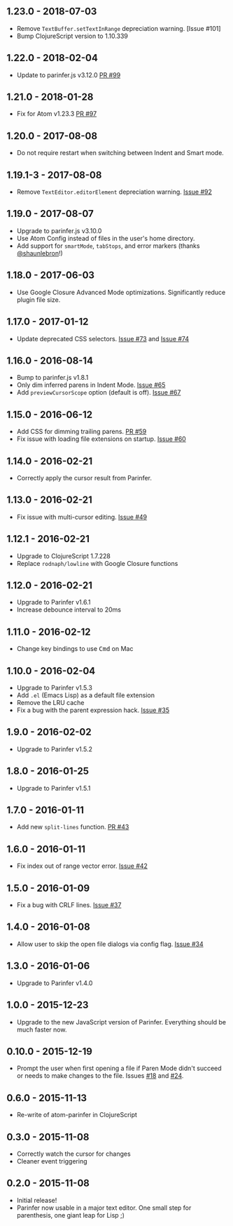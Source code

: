 ## 1.23.0 - 2018-07-03
* Remove `TextBuffer.setTextInRange` depreciation warning. [Issue #101]
* Bump ClojureScript version to 1.10.339

## 1.22.0 - 2018-02-04
* Update to parinfer.js v3.12.0 [PR #99]

## 1.21.0 - 2018-01-28
* Fix for Atom v1.23.3 [PR #97]

## 1.20.0 - 2017-08-08
* Do not require restart when switching between Indent and Smart mode.

## 1.19.1-3 - 2017-08-08
* Remove `TextEditor.editorElement` depreciation warning. [Issue #92]

## 1.19.0 - 2017-08-07
* Upgrade to parinfer.js v3.10.0
* Use Atom Config instead of files in the user's home directory.
* Add support for `smartMode`, `tabStops`, and error markers (thanks [@shaunlebron]!)

[@shaunlebron]:https://github.com/shaunlebron

## 1.18.0 - 2017-06-03
* Use Google Closure Advanced Mode optimizations. Significantly reduce plugin file size.

## 1.17.0 - 2017-01-12
* Update deprecated CSS selectors. [Issue #73] and [Issue #74]

## 1.16.0 - 2016-08-14
* Bump to parinfer.js v1.8.1
* Only dim inferred parens in Indent Mode. [Issue #65]
* Add `previewCursorScope` option (default is off). [Issue #67]

## 1.15.0 - 2016-06-12
* Add CSS for dimming trailing parens. [PR #59]
* Fix issue with loading file extensions on startup. [Issue #60]

## 1.14.0 - 2016-02-21
* Correctly apply the cursor result from Parinfer.

## 1.13.0 - 2016-02-21
* Fix issue with multi-cursor editing. [Issue #49]

## 1.12.1 - 2016-02-21
* Upgrade to ClojureScript 1.7.228
* Replace `rodnaph/lowline` with Google Closure functions

## 1.12.0 - 2016-02-21
* Upgrade to Parinfer v1.6.1
* Increase debounce interval to 20ms

## 1.11.0 - 2016-02-12
* Change key bindings to use <kbd>Cmd</kbd> on Mac

## 1.10.0 - 2016-02-04
* Upgrade to Parinfer v1.5.3
* Add `.el` (Emacs Lisp) as a default file extension
* Remove the LRU cache
* Fix a bug with the parent expression hack. [Issue #35]

## 1.9.0 - 2016-02-02
* Upgrade to Parinfer v1.5.2

## 1.8.0 - 2016-01-25
* Upgrade to Parinfer v1.5.1

## 1.7.0 - 2016-01-11
* Add new `split-lines` function. [PR #43]

## 1.6.0 - 2016-01-11
* Fix index out of range vector error. [Issue #42]

## 1.5.0 - 2016-01-09
* Fix a bug with CRLF lines. [Issue #37]

## 1.4.0 - 2016-01-08
* Allow user to skip the open file dialogs via config flag. [Issue #34]

## 1.3.0 - 2016-01-06
* Upgrade to Parinfer v1.4.0

## 1.0.0 - 2015-12-23
* Upgrade to the new JavaScript version of Parinfer. Everything should be much faster now.

## 0.10.0 - 2015-12-19
* Prompt the user when first opening a file if Paren Mode didn't succeed or
  needs to make changes to the file. Issues [#18] and [#24].

## 0.6.0 - 2015-11-13
* Re-write of atom-parinfer in ClojureScript

## 0.3.0 - 2015-11-08
* Correctly watch the cursor for changes
* Cleaner event triggering

## 0.2.0 - 2015-11-08
* Initial release!
* Parinfer now usable in a major text editor. One small step for parenthesis,
  one giant leap for Lisp ;)

[#18]:https://github.com/oakmac/atom-parinfer/issues/18
[#24]:https://github.com/oakmac/atom-parinfer/issues/24
[Issue #34]:https://github.com/oakmac/atom-parinfer/issues/34
[Issue #37]:https://github.com/oakmac/atom-parinfer/issues/37
[Issue #42]:https://github.com/oakmac/atom-parinfer/issues/42
[Issue #35]:https://github.com/oakmac/atom-parinfer/issues/35
[Issue #49]:https://github.com/oakmac/atom-parinfer/issues/49
[Issue #60]:https://github.com/oakmac/atom-parinfer/issues/60
[Issue #65]:https://github.com/oakmac/atom-parinfer/issues/65
[Issue #67]:https://github.com/oakmac/atom-parinfer/issues/67
[Issue #73]:https://github.com/oakmac/atom-parinfer/issues/73
[Issue #74]:https://github.com/oakmac/atom-parinfer/issues/74
[Issue #92]:https://github.com/oakmac/atom-parinfer/issues/92
[PR #43]:https://github.com/oakmac/atom-parinfer/pull/43
[PR #59]:https://github.com/oakmac/atom-parinfer/pull/59
[PR #97]:https://github.com/oakmac/atom-parinfer/pull/97
[PR #99]:https://github.com/oakmac/atom-parinfer/pull/99
